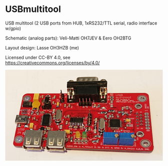 # USBmultitool
USB multitool (2 USB ports from HUB, 1xRS232/TTL serial, radio interface w/gpio)

Schematic (analog parts): Veli-Matti OH7JEV & Eero OH2BTG

Layout design: Lasse OH3HZB (me)

Licensed under CC-BY 4.0, see https://creativecommons.org/licenses/by/4.0/

![Photo](umt-photo.jpg)
